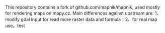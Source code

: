 This repository contains a fork of github.com/mapnik/mapnik, used mostly for rendering maps on mapy.cz. Main differences against upstream are:
1、modify gdal input for read more raster data and formula；2、for real map use。test
